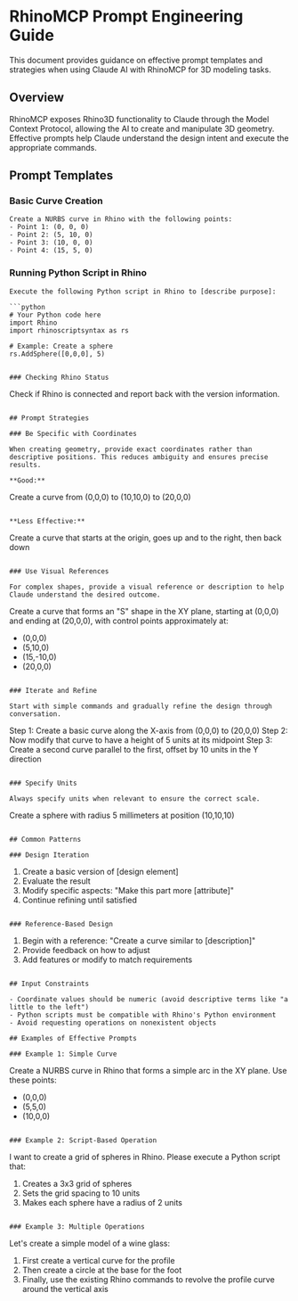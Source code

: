 # RhinoMCP Prompt Engineering Guide

This document provides guidance on effective prompt templates and strategies when using Claude AI with RhinoMCP for 3D modeling tasks.

## Overview

RhinoMCP exposes Rhino3D functionality to Claude through the Model Context Protocol, allowing the AI to create and manipulate 3D geometry. Effective prompts help Claude understand the design intent and execute the appropriate commands.

## Prompt Templates

### Basic Curve Creation

```
Create a NURBS curve in Rhino with the following points:
- Point 1: (0, 0, 0)
- Point 2: (5, 10, 0)
- Point 3: (10, 0, 0)
- Point 4: (15, 5, 0)
```

### Running Python Script in Rhino

```
Execute the following Python script in Rhino to [describe purpose]:

```python
# Your Python code here
import Rhino
import rhinoscriptsyntax as rs

# Example: Create a sphere
rs.AddSphere([0,0,0], 5)
```
```

### Checking Rhino Status

```
Check if Rhino is connected and report back with the version information.
```

## Prompt Strategies

### Be Specific with Coordinates

When creating geometry, provide exact coordinates rather than descriptive positions. This reduces ambiguity and ensures precise results.

**Good:**
```
Create a curve from (0,0,0) to (10,10,0) to (20,0,0)
```

**Less Effective:**
```
Create a curve that starts at the origin, goes up and to the right, then back down
```

### Use Visual References

For complex shapes, provide a visual reference or description to help Claude understand the desired outcome.

```
Create a curve that forms an "S" shape in the XY plane, starting at (0,0,0) 
and ending at (20,0,0), with control points approximately at:
- (0,0,0)
- (5,10,0)
- (15,-10,0)
- (20,0,0)
```

### Iterate and Refine

Start with simple commands and gradually refine the design through conversation.

```
Step 1: Create a basic curve along the X-axis from (0,0,0) to (20,0,0)
Step 2: Now modify that curve to have a height of 5 units at its midpoint
Step 3: Create a second curve parallel to the first, offset by 10 units in the Y direction
```

### Specify Units

Always specify units when relevant to ensure the correct scale.

```
Create a sphere with radius 5 millimeters at position (10,10,10)
```

## Common Patterns

### Design Iteration

```
1. Create a basic version of [design element]
2. Evaluate the result
3. Modify specific aspects: "Make this part more [attribute]"
4. Continue refining until satisfied
```

### Reference-Based Design

```
1. Begin with a reference: "Create a curve similar to [description]"
2. Provide feedback on how to adjust
3. Add features or modify to match requirements
```

## Input Constraints

- Coordinate values should be numeric (avoid descriptive terms like "a little to the left")
- Python scripts must be compatible with Rhino's Python environment
- Avoid requesting operations on nonexistent objects

## Examples of Effective Prompts

### Example 1: Simple Curve

```
Create a NURBS curve in Rhino that forms a simple arc in the XY plane. 
Use these points:
- (0,0,0)
- (5,5,0)
- (10,0,0)
```

### Example 2: Script-Based Operation

```
I want to create a grid of spheres in Rhino. Please execute a Python script that:
1. Creates a 3x3 grid of spheres
2. Sets the grid spacing to 10 units
3. Makes each sphere have a radius of 2 units
```

### Example 3: Multiple Operations

```
Let's create a simple model of a wine glass:
1. First create a vertical curve for the profile
2. Then create a circle at the base for the foot
3. Finally, use the existing Rhino commands to revolve the profile curve around the vertical axis
```
